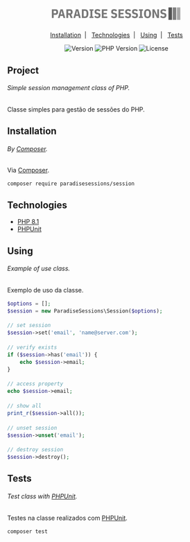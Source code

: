 <h1 align="center">
    <img alt="Paradise Sessions" title="Paradise Sessions" src=".github/logo.png" width="300" />
</h1>

<p align="center">
    <a href="#installation">Installation</a>&nbsp;&nbsp;|&nbsp;&nbsp;
    <a href="#technologies">Technologies</a>&nbsp;&nbsp;|&nbsp;&nbsp;
    <a href="#using">Using</a>&nbsp;&nbsp;|&nbsp;&nbsp;
    <a href="#tests">Tests</a>
</p>

<p align="center">
   <img src="https://img.shields.io/badge/php-%5E8.1-green?style=for-the-badge" alt="Version" />
   <img src="https://img.shields.io/badge/version-1.0-red?style=for-the-badge" alt="PHP Version" />
   <img src="https://img.shields.io/badge/license-MIT-blue?style=for-the-badge" alt="License" />
</p>

## Project

###### Simple session management class of PHP.

Classe simples para gestão de sessões do PHP.

## Installation

###### By [Composer](https://getcomposer.org/).

Via [Composer](https://getcomposer.org/).

```shell
composer require paradisesessions/session
```

## Technologies

-   [PHP 8.1](https://www.php.net/downloads.php#v8.1.18)
-   [PHPUnit](https://phpunit.de/)

## Using

###### Example of use class.

Exemplo de uso da classe.

```php
$options = [];
$session = new ParadiseSessions\Session($options);

// set session
$session->set('email', 'name@server.com');

// verify exists
if ($session->has('email')) {
    echo $session->email;
}

// access property
echo $session->email;

// show all
print_r($session->all());

// unset session
$session->unset('email');

// destroy session
$session->destroy();
```

## Tests

###### Test class with [PHPUnit](https://phpunit.de/).

Testes na classe realizados com [PHPUnit](https://phpunit.de/).

```shell
composer test
```
